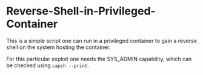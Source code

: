 # Reverse-Shell-in-Privileged-Container

This is a simple script one can run in a privileged container to gain a reverse shell on the system hosting the container.

For this particular exploit one needs the SYS_ADMIN capability, which can be checked using ```capsh --print```.

